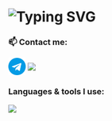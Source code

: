 
<h1><img src="https://readme-typing-svg.herokuapp.com?font=Fira+Code&pause=1000&color=00ABF7&width=435&lines=Hello+there%F0%9F%91%8B+My+name+is+Eugene.;I+am+a+Frontend+Web+Developer." alt="Typing SVG" /></h1>

<h3 align="left">📫 Contact me:</h3>

<p align="left">
<a href="https://t.me/eugenekartashian" target="_blank"><img align="center" src="https://github.com/eugenekartashian/eugenekartashian/blob/main/icons/tg.svg" alt="@eugenekartashian" height="35" width="35" /></a>
<a href="mailto:e.kartashian@gmail.com" target="_blank"><img align="center" src="https://skillicons.dev/icons?i=gmail" /></a>
</p>

<h3 align="left">Languages & tools I use:</h3>
<p><img src="https://skillicons.dev/icons?i=html,css,sass,js,react,ts,redux,tailwind,materialui,git,gulp,webpack,figma,ps,ai,jest,nodejs" /></p>



